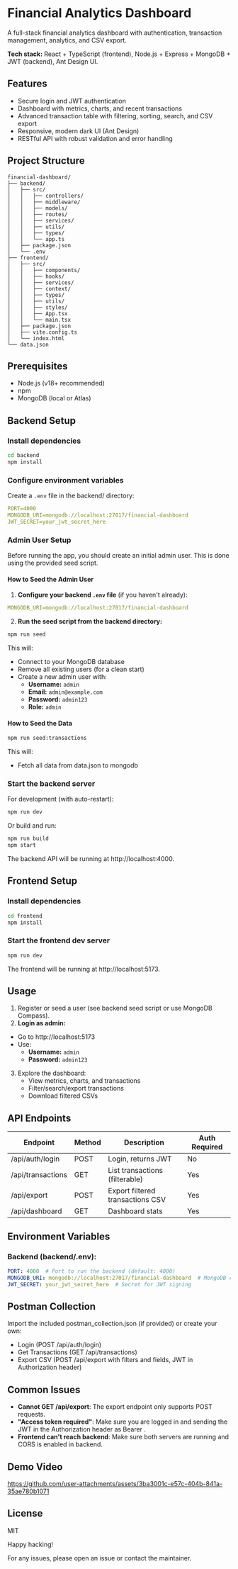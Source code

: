 # Financial Analytics Dashboard

A full-stack financial analytics dashboard with authentication, transaction management, analytics, and CSV export.

**Tech stack:** React + TypeScript (frontend), Node.js + Express + MongoDB + JWT (backend), Ant Design UI.

## Features

- Secure login and JWT authentication
- Dashboard with metrics, charts, and recent transactions
- Advanced transaction table with filtering, sorting, search, and CSV export
- Responsive, modern dark UI (Ant Design)
- RESTful API with robust validation and error handling

## Project Structure

```
financial-dashboard/
├── backend/
│   ├── src/
│   │   ├── controllers/
│   │   ├── middleware/
│   │   ├── models/
│   │   ├── routes/
│   │   ├── services/
│   │   ├── utils/
│   │   ├── types/
│   │   └── app.ts
│   ├── package.json
│   └── .env
├── frontend/
│   ├── src/
│   │   ├── components/
│   │   ├── hooks/
│   │   ├── services/
│   │   ├── context/
│   │   ├── types/
│   │   ├── utils/
│   │   ├── styles/
│   │   ├── App.tsx
│   │   └── main.tsx
│   ├── package.json
│   ├── vite.config.ts
│   └── index.html
└── data.json
```

## Prerequisites

- Node.js (v18+ recommended)
- npm
- MongoDB (local or Atlas)

## Backend Setup

### Install dependencies

```bash
cd backend
npm install
```

### Configure environment variables

Create a `.env` file in the backend/ directory:

```yaml
PORT=4000
MONGODB_URI=mongodb://localhost:27017/financial-dashboard
JWT_SECRET=your_jwt_secret_here
```

### Admin User Setup

Before running the app, you should create an initial admin user. This is done using the provided seed script.

#### How to Seed the Admin User

1. **Configure your backend `.env` file** (if you haven't already):

```yaml
MONGODB_URI=mongodb://localhost:27017/financial-dashboard
```

2. **Run the seed script from the backend directory:**

```bash
npm run seed
```

This will:
- Connect to your MongoDB database
- Remove all existing users (for a clean start)
- Create a new admin user with:
  - **Username:** `admin`
  - **Email:** `admin@example.com`
  - **Password:** `admin123`
  - **Role:** `admin`

#### How to Seed the Data
```bash
npm run seed:transactions
```
This will:
- Fetch all data from data.json to mongodb

### Start the backend server

For development (with auto-restart):

```bash
npm run dev
```

Or build and run:

```bash
npm run build
npm start
```

The backend API will be running at http://localhost:4000.

## Frontend Setup

### Install dependencies

```bash
cd frontend
npm install
```

### Start the frontend dev server

```bash
npm run dev
```

The frontend will be running at http://localhost:5173.

## Usage

1. Register or seed a user (see backend seed script or use MongoDB Compass).
2. **Login as admin:**
- Go to http://localhost:5173
- Use:
  - **Username:** `admin`
  - **Password:** `admin123`
3. Explore the dashboard:
   - View metrics, charts, and transactions
   - Filter/search/export transactions
   - Download filtered CSVs

## API Endpoints

| Endpoint | Method | Description | Auth Required |
|----------|--------|-------------|---------------|
| /api/auth/login | POST | Login, returns JWT | No |
| /api/transactions | GET | List transactions (filterable) | Yes |
| /api/export | POST | Export filtered transactions CSV | Yes |
| /api/dashboard | GET | Dashboard stats | Yes |

## Environment Variables

### Backend (backend/.env):

```yaml
PORT: 4000  # Port to run the backend (default: 4000)
MONGODB_URI: mongodb://localhost:27017/financial-dashboard  # MongoDB connection string
JWT_SECRET: your_jwt_secret_here  # Secret for JWT signing
```

## Postman Collection

Import the included postman_collection.json (if provided) or create your own:

- Login (POST /api/auth/login)
- Get Transactions (GET /api/transactions)
- Export CSV (POST /api/export with filters and fields, JWT in Authorization header)

## Common Issues

- **Cannot GET /api/export**: The export endpoint only supports POST requests.
- **"Access token required"**: Make sure you are logged in and sending the JWT in the Authorization header as Bearer <token>.
- **Frontend can't reach backend**: Make sure both servers are running and CORS is enabled in backend.

## Demo Video


https://github.com/user-attachments/assets/3ba3001c-e57c-404b-841a-35ae780b1071

## License
MIT

Happy hacking!

For any issues, please open an issue or contact the maintainer.
